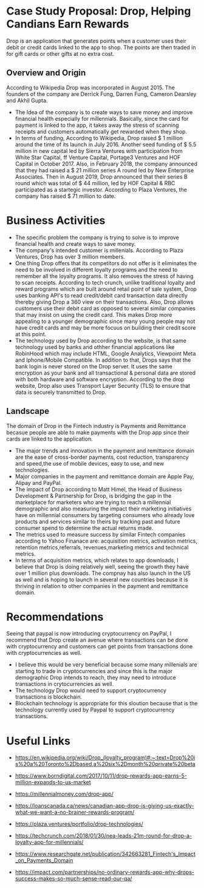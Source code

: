# Case Study Proposal: Drop, Helping Candians Earn Rewards
Drop is an application that generates points when a customer uses their debit or credit cards linked to the app to shop. The points are then traded in for gift cards or other gifts at no extra cost.
## Overview and Origin
According to Wikipedia Drop was incorporated in August 2015. The founders of the company are Derrick Fung, Darren Fung, Cameron Dearsley and Akhil Gupta.
* The Idea of the company is to create ways to save money and improve financial health especially for millennials. Basically, since the card for payment is linked to the app, it takes away the stress of scanning receipts and customers automatically get rewarded when they shop.
* In terms of funding, According to Wikipedia, Drop raised $ 1 million around the time of its launch in July 2016. Another seed funding of $ 5.5 million in new capital led by Sierra Ventures with participation from White Star Capital, ff Venture Capital, Portage3 Ventures and HOF Capital in October 2017. Also, in February 2018, the company announced that they had raised a $ 21 million series A round led by New Enterprise Associates. Then in August 2019, Drop announced that their series B round which was  total of $ 44 million, led by HOF Capital & RBC participated as a startegic investor. According to Plaza Ventures, the company has raised $ 71 million to date.
# Business Activities
* The specific problem the company is trying to solve is to improve financial health and create ways to save money.
* The company's intended customer is millenials. According to Plaza Ventures, Drop has over 3 million members.
* One thing Drop offers that its competitors do not offer is it eliminates the need to be involved in different loyalty programs and the need to remember all the loyalty programs. It also removes the stress of having to scan receipts. According to tech crunch, unlike traditional loyalty and reward programs which are built around retail point of sale system, Drop uses banking API's to read credit/debit card transaction data directly thereby giving Drop a 360 view on their transactions. Also, Drop allows customers use their debit card as opposed to several similar companies that may insist on using the credit card. This makes Drop more appealing to a younger demographic since many young people may not have credit cards and may be more focuus on building their credit score at this point.
* The technology used by Drop according to the website, is that same technology used by banks and othher financial applications like RobinHood which may include HTML, Google Analytics, Viewpoint Meta and Iphone/Mobile Compatible. In addition to that, Drops says that the bank login is never stored on the Drop server. It uses the same encryption as your bank and all transactional & personal data are stored with both hardware and software encryption. According to the drop website, Drop also uses Transport Layer Security (TLS) to ensure that data is securely transmitted to Drop.
## Landscape
The domain of Drop in the Fintech industry is Payments and Remittance becasue people are able to make payments with the Drop app since their cards are linked to the application.
* The major trends and innovation in the payment and remittance domain are the ease of cross-border payments, cost reduction, transparency and speed,the use of mobile devices, easy to use, and new technologies.
* Major companies in the payment and remittance domain are Apple Pay, Alipay and PayPal.
* The impact of Drop according to Matt Himel, the Head of Business Development & Partnership for Drop, is bridging the gap in the marketplace for marketers who are trying to reach a millennial demographic and also measuring the impact their marketing initiatives have on millennial consumers by targeting consumers who already love products and services similar to theirs by tracking past and future consumer spend to determine the actual returns made.
* The metrics used to measure success by similar Fintech companies according to Yahoo Finanace are: acquisition metrics, activation metrics, retention metrics,referrals, revenues,marketing metrics and technical metrics.
* In terms of acquisition metrics, which relates to app downloads, I believe that Drop is doing relatively well, seeing the growth they have over 1 million plus downloads. The compnay has also launch in the US as well and is hoping to launch in several new countries because it is thriving in relation to other companies in the payment and remittance domain.

# Recommendations
Seeing that paypal is now introducing cryptocurrency on PayPal, I recommend that Drop create an avenue where transactions can be done with cryptocurrency and customers can get points from transactions done with cryptocurrencies as well.
* I believe this would be very beneficial because some many millenials are starting to trade in cryptocurrencies and since this is the major demographic Drop intends to reach, they may need to introduce transactions in crytocurrencies as well.
* The technology Drop would need to support cryptocurrency transactions is blockchain.
* Blockchain technology is appropriate for this sloution because that is the technology currently used by Paypal to support cryptocurrency transactions.
# <h1> Useful Links
* https://en.wikipedia.org/wiki/Drop_(loyalty_program)#:~:text=Drop%20is%20a%20Toronto%2Dbased,a%20six%2Dmonth%20private%20beta

* https://www.borndigital.com/2017/10/11/drop-rewards-app-earns-5-million-expands-to-us-market

* https://millennialmoney.com/drop-app/

* https://loanscanada.ca/news/canadian-app-drop-is-giving-us-exactly-what-we-want-a-no-brainer-rewards-program/

* https://plaza.ventures/portfolio/drop-technologies/

* https://techcrunch.com/2018/01/30/nea-leads-21m-round-for-drop-a-loyalty-app-for-millennials/

* https://www.researchgate.net/publication/342663281_Fintech's_Impact_on_Payments_Domain

* https://impact.com/partnerships/no-ordinary-rewards-app-why-drops-success-makes-so-much-sense-read-our-qa/
#
